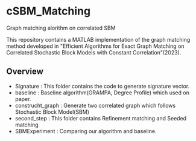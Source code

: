 # cSBM_Matching
Graph matching alorithm on correlated SBM

This repository contains a MATLAB implementation of the graph matching method developed in "Efficient Algorithms for Exact Graph Matching on
Correlated Stochastic Block Models with Constant Correlation"(2023). 

## Overview
* Signature : This folder contains the code to generate signature vector.
* baseline : Baseline algorithm(GRAMPA, Degree Profile) which used on paper.
* construcht_graph : Generate two correlated graph which follows Stochastic Block Model(SBM) 
* second_step : This folder contains Refinement matching and Seeded matching
* SBMExperiment : Comparing our algorithm and baseline.

